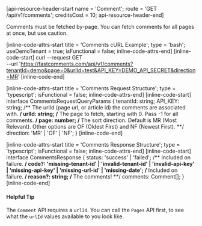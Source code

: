 [api-resource-header-start name = 'Comment'; route = 'GET /api/v1/comments'; creditsCost = 10; api-resource-header-end]

Comments must be fetched by-page. You can fetch comments for all pages at once, but use caution.

[inline-code-attrs-start title = 'Comments cURL Example'; type = 'bash'; useDemoTenant = true; isFunctional = false; inline-code-attrs-end]
[inline-code-start]
curl --request GET \
  --url 'https://fastcomments.com/api/v1/comments?tenantId=demo&page=0&urlId=test&API_KEY=DEMO_API_SECRET&direction=MR'
[inline-code-end]

[inline-code-attrs-start title = 'Comments Request Structure'; type = 'typescript'; isFunctional = false; inline-code-attrs-end]
[inline-code-start]
interface CommentsRequestQueryParams {
    tenantId: string;
    API_KEY: string;
    /** The urlId (page url, or article id) the comments are associated with. **/
    urlId: string;
    /** The page to fetch, starting with 0. Pass -1 for all comments. **/
    page: number;
    /** The sort direction. Default is MR (Most Relevant). Other options are OF (Oldest First) and NF (Newest First). **/
    direction: 'MR' | 'OF' | 'NF';
}
[inline-code-end]

[inline-code-attrs-start title = 'Comments Response Structure'; type = 'typescript'; isFunctional = false; inline-code-attrs-end]
[inline-code-start]
interface CommentsResponse {
    status: 'success' | 'failed';
    /** Included on failure. **/
    code?: 'missing-tenant-id' | 'invalid-tenant-id' | 'invalid-api-key' | 'missing-api-key' | 'missing-url-id' | 'missing-date';
    /** Included on failure. **/
    reason?: string;
    /** The comments! **/
    comments: Comment[];
}
[inline-code-end]

#### Helpful Tip

The `Comment` API requires a `urlId`. You can call the `Pages` API first, to see what the `urlId` values available to you
look like.
